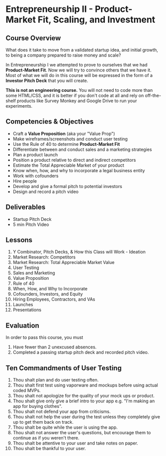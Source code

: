 # Entrepreneurship II - Product-Market Fit, Scaling, and Investment

## Course Overview

What does it take to move from a validated startup idea, and initial growth, to being a company prepared to raise money and scale?

In Entrepreneurship I we attempted to prove to ourselves that we had **Product-Market Fit**. Now we will try to convince others that we have it. Most of what we will do in this course will be expressed in the form of a **Investor Pitch Deck** that you will create.

**This is not an engineering course.** You will not need to code more than some HTML/CSS, and it is better if you don't code at all and rely on off-the-shelf products like Survey Monkey and Google Drive to run your experiments.

## Competencies & Objectives

* Craft a **Value Proposition** (aka your "Value Prop")
* Make wireframes/screenshots and conduct user testing
* Use the Rule of 40 to determine **Product-Market Fit**
* Differentiate between and conduct sales and a marketing strategies
* Plan a product launch
* Position a product relative to direct and indirect competitors
* Estimate the Total Appreciable Market of your product
* Know when, how, and why to incorporate a legal business entity
* Work with cofounders
* Hire people
* Develop and give a formal pitch to potential investors
* Design and record a pitch video

## Deliverables

* Startup Pitch Deck
* 5 min Pitch Video

## Lessons

1. Y Combinator, Pitch Decks, & How this Class will Work - Ideation
1. Market Research: Competitors
1. Market Research: Total Appreciable Market Value
1. User Testing
1. Sales and Marketing
1. Value Proposition
1. Rule of 40
1. When, How, and Why to Incorporate
1. Cofounders, Investors, and Equity
1. Hiring Employees, Contractors, and VAs
1. Launches
1. Presentations

## Evaluation

In order to pass this course, you must

1. Have fewer than 2 unexcused absences.
1. Completed a passing startup pitch deck and recorded pitch video.

## Ten Commandments of User Testing
1. Thou shalt plan and do user testing often.
1. Thou shalt first test using vaporware and mockups before using actual coded MVPs.
1. Thou shalt not apologize for the quality of your mock ups or product.
1. Thou shalt give only give a brief intro to your app e.g. "I'm making an app for buying clothes".
1. Thou shalt not defend your app from criticisms.
1. Thou shalt not help the user during the test unless they completely give up to get them back on track.
1. Thou shalt be quite while the user is using the app.
1. Thou shalt not answer the user's questions, but encourage them to continue as if you weren't there.
1. Thou shalt be attentive to your user and take notes on paper.
1. Thou shalt be thankful to your user.
